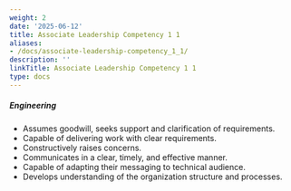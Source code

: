 ```yaml
---
weight: 2
date: '2025-06-12'
title: Associate Leadership Competency 1 1
aliases:
- /docs/associate-leadership-competency_1_1/
description: ''
linkTitle: Associate Leadership Competency 1 1
type: docs
---
```


##### Engineering

* Assumes goodwill, seeks support and clarification of requirements.
* Capable of delivering work with clear requirements.
* Constructively raises concerns.
* Communicates in a clear, timely, and effective manner.
* Capable of adapting their messaging to technical audience.
* Develops understanding of the organization structure and processes.
